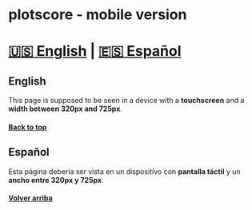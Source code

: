 # plotscore - mobile version

# [:us: English](#english) | [:es: Español](#español)

## English

This page is supposed to be seen in a device with a **touchscreen** and a **width between 320px and 725px**.

#### [Back to top](#plotscore)

## Español

Esta página debería ser vista en un dispositivo con **pantalla táctil** y un **ancho entre 320px y 725px**.

#### [Volver arriba](#plotscore)
